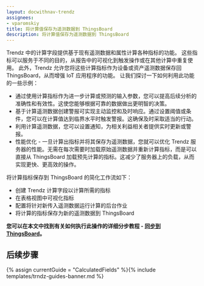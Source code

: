 ```yaml
---
layout: docwithnav-trendz
assignees:
- vparomskiy
title: 将计算值保存为遥测数据到 ThingsBoard
description: 将计算值保存为遥测数据到 ThingsBoard
---
```


Trendz 中的计算字段提供基于现有遥测数据和属性计算各种指标的功能。
这些指标可以服务于不同的目的，从报告中的可视化到触发操作或在其他计算中重复使用。
此外，Trendz 允许您将这些计算指标作为设备或资产遥测数据保存回 ThingsBoard，从而增强 IoT 应用程序的功能。
让我们探讨一下如何利用此功能的一些示例：

* 通过使用计算指标作为进一步计算或预测的输入参数，您可以提高后续分析的准确性和有效性。这使您能够根据可靠的数据做出更明智的决策。
* 基于计算遥测数据创建警报可实现主动监控和及时响应。通过设置阈值或条件，您可以在计算值达到临界水平时触发警报。这确保及时采取适当的行动。
* 利用计算遥测数据，您可以设置通知，为相关利益相关者提供实时更新或警报。
* 性能优化 - 一旦计算出指标并将其保存为遥测数据，您就可以优化 Trendz 服务器的性能。无需在每次需要时加载原始遥测数据并重新计算指标，而是可以直接从 ThingsBoard 加载预先计算的指标。这减少了服务器上的负载，从而实现更快、更高效的操作。


将计算指标保存到 ThingsBoard 的简化工作流如下：

* 创建 Trendz 计算字段以计算所需的指标
* 在表格视图中可视化指标
* 配置将针对新传入遥测数据运行计算的后台作业
* 将计算的指标保存为新的遥测数据到 ThingsBoard

**您可以在本文中找到有关如何执行此操作的详细分步教程 - [同步到 ThingsBoard](/docs/trendz/save-telemetry-to-thingsboard/)。**

## 后续步骤

{% assign currentGuide = "CalculatedFields" %}{% include templates/trndz-guides-banner.md %}